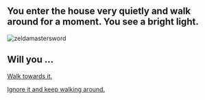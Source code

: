 ## You enter the house very quietly and walk around for a moment. You see a bright light.

![zeldamastersword](https://atthebuzzerpodcast.files.wordpress.com/2015/01/zeldamastersword.jpg)

## Will you ...

[Walk towards it.](situations/master-sword.md)

[Ignore it and keep walking around.](situations/movie-director.md)
